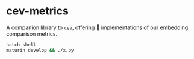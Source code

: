 # cev-metrics

A companion library to [`cev`](https://github.com/ozettetech/comparative-embedding-visualization), offering 🦀 implementations of our embedding comparison metrics.

```sh
hatch shell
maturin develop && ./x.py
```
